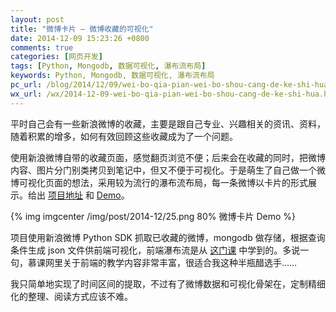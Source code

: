 ```yaml
---
layout: post
title: "微博卡片 — 微博收藏的可视化"
date: 2014-12-09 15:23:26 +0800
comments: true
categories: [网页开发]
tags: [Python, Mongodb, 数据可视化, 瀑布流布局]
keywords: Python, Mongodb, 数据可视化, 瀑布流布局
pc_url: /blog/2014/12/09/wei-bo-qia-pian-wei-bo-shou-cang-de-ke-shi-hua/
wx_url: /wx/2014-12-09-wei-bo-qia-pian-wei-bo-shou-cang-de-ke-shi-hua.html
---
```


<!-- excerpt start -->

平时自己会有一些新浪微博的收藏，主要是跟自己专业、兴趣相关的资讯、资料，随着积累的增多，如何有效回顾这些收藏成为了一个问题。

使用新浪微博自带的收藏页面，感觉翻页浏览不便；后来会在收藏的同时，把微博内容、图片分门别类拷贝到笔记中，但又不便于可视化。于是萌生了自己做一个微博可视化页面的想法，采用较为流行的瀑布流布局，每一条微博以卡片的形式展示。给出 [项目地址](https://github.com/frank19900731/weibocard)  和 [Demo](http://frank19900731.github.io/weibocard-demo/)。

{% img imgcenter /img/post/2014-12/25.png 80% 微博卡片 Demo %}

项目使用新浪微博 Python SDK 抓取已收藏的微博，mongodb 做存储，根据查询条件生成 json 文件供前端可视化，前端瀑布流是从 [这门课](http://www.imooc.com/learn/101) 中学到的。多说一句，慕课网里关于前端的教学内容非常丰富，很适合我这种半瓶醋选手……

我只简单地实现了时间区间的提取，不过有了微博数据和可视化骨架在，定制精细化的整理、阅读方式应该不难。

<!-- excerpt end -->